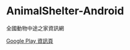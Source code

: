 # AnimalShelter-Android
全國動物中途之家資訊網

[Google Play 資訊頁](https://play.google.com/store/apps/details?id=com.mrr.animalshelter)

